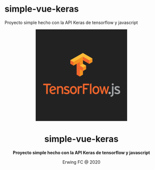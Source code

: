 # simple-vue-keras
 Proyecto simple hecho con la API Keras de tensorflow y javascript
<div align="center">
  <a target="_blank" href="https://vuejs.org/">
    <img src="logo.png" alt="Aplication with vue.js">
  </a>
</div>

<div align="center">

# simple-vue-keras

**Proyecto simple hecho con la API Keras de tensorflow y javascript**

Erwing FC @ 2020
</div>
